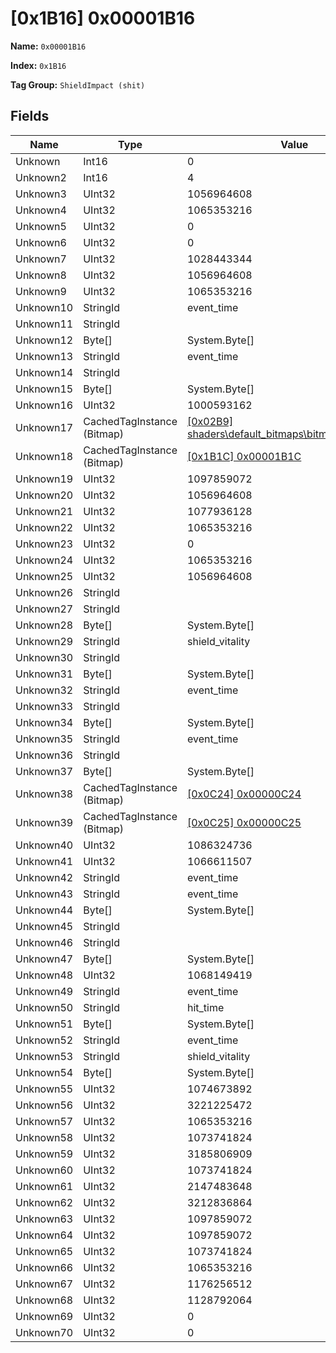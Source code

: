 # [0x1B16] 0x00001B16

**Name:** ```0x00001B16```

**Index:** ```0x1B16```

**Tag Group:** ```ShieldImpact (shit)```

## Fields

Name	| Type	| Value
---	|---	|---	|
Unknown	|Int16	|0
Unknown2	|Int16	|4
Unknown3	|UInt32	|1056964608
Unknown4	|UInt32	|1065353216
Unknown5	|UInt32	|0
Unknown6	|UInt32	|0
Unknown7	|UInt32	|1028443344
Unknown8	|UInt32	|1056964608
Unknown9	|UInt32	|1065353216
Unknown10	|StringId	|event_time
Unknown11	|StringId	|
Unknown12	|Byte[]	|System.Byte[]
Unknown13	|StringId	|event_time
Unknown14	|StringId	|
Unknown15	|Byte[]	|System.Byte[]
Unknown16	|UInt32	|1000593162
Unknown17	|CachedTagInstance (Bitmap)	|[[0x02B9] shaders\default_bitmaps\bitmaps\color_white](../Bitmap/02B9.md)
Unknown18	|CachedTagInstance (Bitmap)	|[[0x1B1C] 0x00001B1C](../Bitmap/1B1C.md)
Unknown19	|UInt32	|1097859072
Unknown20	|UInt32	|1056964608
Unknown21	|UInt32	|1077936128
Unknown22	|UInt32	|1065353216
Unknown23	|UInt32	|0
Unknown24	|UInt32	|1065353216
Unknown25	|UInt32	|1056964608
Unknown26	|StringId	|
Unknown27	|StringId	|
Unknown28	|Byte[]	|System.Byte[]
Unknown29	|StringId	|shield_vitality
Unknown30	|StringId	|
Unknown31	|Byte[]	|System.Byte[]
Unknown32	|StringId	|event_time
Unknown33	|StringId	|
Unknown34	|Byte[]	|System.Byte[]
Unknown35	|StringId	|event_time
Unknown36	|StringId	|
Unknown37	|Byte[]	|System.Byte[]
Unknown38	|CachedTagInstance (Bitmap)	|[[0x0C24] 0x00000C24](../Bitmap/0C24.md)
Unknown39	|CachedTagInstance (Bitmap)	|[[0x0C25] 0x00000C25](../Bitmap/0C25.md)
Unknown40	|UInt32	|1086324736
Unknown41	|UInt32	|1066611507
Unknown42	|StringId	|event_time
Unknown43	|StringId	|event_time
Unknown44	|Byte[]	|System.Byte[]
Unknown45	|StringId	|
Unknown46	|StringId	|
Unknown47	|Byte[]	|System.Byte[]
Unknown48	|UInt32	|1068149419
Unknown49	|StringId	|event_time
Unknown50	|StringId	|hit_time
Unknown51	|Byte[]	|System.Byte[]
Unknown52	|StringId	|event_time
Unknown53	|StringId	|shield_vitality
Unknown54	|Byte[]	|System.Byte[]
Unknown55	|UInt32	|1074673892
Unknown56	|UInt32	|3221225472
Unknown57	|UInt32	|1065353216
Unknown58	|UInt32	|1073741824
Unknown59	|UInt32	|3185806909
Unknown60	|UInt32	|1073741824
Unknown61	|UInt32	|2147483648
Unknown62	|UInt32	|3212836864
Unknown63	|UInt32	|1097859072
Unknown64	|UInt32	|1097859072
Unknown65	|UInt32	|1073741824
Unknown66	|UInt32	|1065353216
Unknown67	|UInt32	|1176256512
Unknown68	|UInt32	|1128792064
Unknown69	|UInt32	|0
Unknown70	|UInt32	|0


